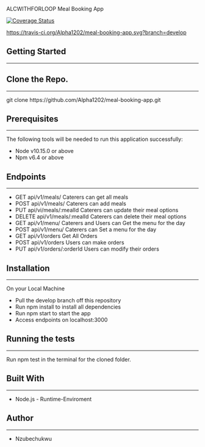  ALCWITHFORLOOP Meal Booking App

[![Coverage Status](https://coveralls.io/repos/github/Alpha1202/meal-booking-app/badge.svg?branch=master)](https://coveralls.io/github/Alpha1202/meal-booking-app?branch=master)

https://travis-ci.org/Alpha1202/meal-booking-app.svg?branch=develop

<h2>Getting Started</h2> <hr>

<h2>Clone the Repo.</h2> <hr>
git clone https://github.com/Alpha1202/meal-booking-app.git

<h2>Prerequisites</h2> <hr>

The following tools will be needed to run this application successfully:
<ul>
 <li>Node v10.15.0 or above</li>
 <li>Npm v6.4 or above</li>
</ul>


<h2>Endpoints</h2> <hr>
<ul>
 <li>GET api/v1/meals/ Caterers can get all meals</li>
 <li>POST api/v1/meals/ Caterers can add meals</li>
 <li>PUT api/vi/meals/:mealId Caterers can update their meal options</li>
 <li>DELETE api/v1/meals/:mealId Caterers can delete their meal options</li>
 <li>GET api/v1/menu/ Caterers and Users can Get the menu for the day</li>
 <li>POST api/v1/menu/ Caterers can Set a menu for the day</li>
 <li>GET api/v1/orders Get All Orders</li>
 <li>POST api/v1/orders Users can make orders</li>
 <li>PUT api/v1/orders/:orderId Users can modify their orders</li>
</ul>









<h2>Installation</h2> <hr>
On your Local Machine
<ul>
 <li>Pull the develop branch off this repository</li>
 <li>Run npm install to install all dependencies</li>
 <li>Run npm start to start the app</li>
 <li>Access endpoints on localhost:3000</li>
</ul>




<h2>Running the tests</h2> <hr>
Run npm test in the terminal for the cloned folder.

<h2>Built With</h2> <hr>
<ul>
 <li>Node.js - Runtime-Enviroment</li>
</ul>

<h2>Author</h2> <hr>
<ul>
 <li>Nzubechukwu</li>
</ul>
